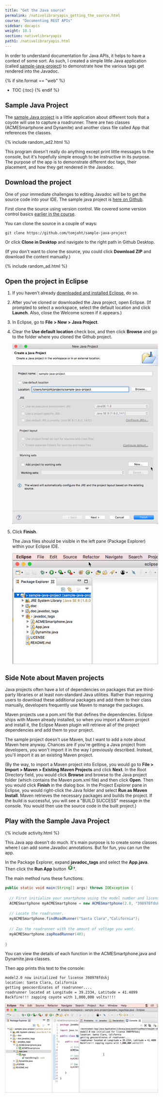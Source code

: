 ```yaml
---
title: "Get the Java source"
permalink: /nativelibraryapis_getting_the_source.html
course: "Documenting REST APIs"
sidebar: docapis
weight: 10.1
section: nativelibraryapis
path1: /nativelibraryapis.html
---
```


In order to understand documentation for Java APIs, it helps to have a context of some sort. As such, I created a simple little Java application (called [sample-java-project](https://github.com/tomjoht/sample-java-project)) to demonstrate how the various tags get rendered into the Javadoc.

{% if site.format == "web" %}
* TOC
{:toc}
{% endif %}

## Sample Java Project

The [sample Java project](https://github.com/tomjoht/sample-java-project) is a little application about different tools that a coyote will use to capture a roadrunner. There are two classes (ACMESmartphone and Dynamite) and another class file called App that references the classes.

{% include random_ad2.html %}

This program doesn't really do anything except print little messages to the console, but it's hopefully simple enough to be instructive in its purpose. The purpose of the app is to demonstrate different doc tags, their placement, and how they get rendered in the Javadoc.

## Download the project

One of your immediate challenges to editing Javadoc will be to get the source code into your IDE. The sample java project is [here on Github](https://github.com/tomjoht/sample-java-project).

First clone the source using version control. We covered some version control basics <a href="pubapis_version_control.html">earlier in the course</a>.

You can clone the source in a couple of ways:

```
git clone https://github.com/tomjoht/sample-java-project
```

Or click **Clone in Desktop** and navigate to the right path in Github Desktop.

(If you don't want to clone the source, you could click **Download ZIP** and download the content manually.)

{% include random_ad.html %}

## Open the project in Eclipse

1.  If you haven't already [downloaded and installed Eclipse](nativelibraryapis_overview.html#installation_reqs), do so.
1.  After you've cloned or downloaded the Java project, open Eclipse. (If prompted to select a workspace, select the default location and click **Launch**. Also, close the Welcome screen if it appears.)
2.  In Eclipse, go to **File > New > Java Project**.
2.  Clear the **Use default location** check box, and then click **Browse** and go to the folder where you cloned the Github project.

	  <img src="images/create-new-java-project.png" alt="Import existing Java project" class="medium" />

3.  Click **Finish**.

	  The Java files should be visible in the left pane (Package Explorer) within your Eclipse IDE.

    <img src="images/eclipsefileview.png" class="small" />

## Side Note about Maven projects

Java projects often have a lot of dependencies on packages that are third-party libraries or at least non-standard Java utilities. Rather than requiring users to download these additional packages and add them to their class manually, developers frequently use Maven to manage the packages.

Maven projects use a pom.xml file that defines the dependencies. Eclipse ships with Maven already installed, so when you import a Maven project and install it, the Eclipse Maven plugin will retrieve all of the project dependencies and add them to your project.

The sample project doesn't use Maven, but I want to add a note about Maven here anyway. Chances are if you're getting a Java project from developers, you won't import it in the way I previously described. Instead, you'll import it as an existing Maven project.

(By the way, to import a Maven project into Eclipse, you would go to **File > Import > Maven > Existing Maven Projects** and click **Next**. In the Root Directory field, you would click **Browse** and browse to the Java project folder (which contains the Maven pom.xml file) and then click **Open**. Then you would click **Finish** in the dialog box. In the Project Explorer pane in Eclipse, you would right-click the Java folder and select **Run as Maven Install**. Maven retrieves the necessary packages and builds the project. If the build is successful, you will see a "BUILD SUCCESS" message in the console. You would then use the source code in the built project.)

## Play with the Sample Java Project

{% include activity.html %}

This Java app doesn't do much. It's main purpose is to create some classes where I can add some Javadoc annotations. But for fun, you can run the app.

In the Package Explorer, expand **javadoc_tags** and select the **App.java**. Then click the **Run App** button <img src="images/javarunbutton.png" />.

The main method runs these functions:

```java
public static void main(String[] args) throws IOException {

  // First initialize your smartphone using the model number and license key.
  ACMESmartphone myACMESmartphone = new ACMESmartphone(2.0, "398978fdskj");

  // Locate the roadrunner.
  myACMESmartphone.findRoadRunner("Santa Clara","California");

  // Zap the roadrunner with the amount of voltage you want.
  myACMESmartphone.zapRoadRunner(40);

}
```

You can view the details of each function in the ACMESmartphone.java and Dynamite.java classes.

Then app prints this text to the console:

```
model2.0 now initialized for license 398978fdskj
location: Santa Clara, California
getting geocoordinates of roadrunner....
roadrunner located at Longitude = 39.2334, Latitude = 41.4899
Backfire!!! zapping coyote with 1,000,000 volts!!!!
```

<img src="images/java-app-in-action.png"/>
